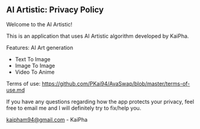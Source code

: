 ## AI Artistic: Privacy Policy

Welcome to the AI Artistic!

This is an application that uses AI Artistic algorithm developed by KaiPha.

Features: AI Art generation
- Text To Image
- Image To Image
- Video To Anime

Terms of use: https://github.com/PKai94/AvaSwap/blob/master/terms-of-use.md

If you have any questions regarding how the app protects your privacy, feel free to email me and I will definitely try to fix/help you.

kaipham94@gmail.com - KaiPha
